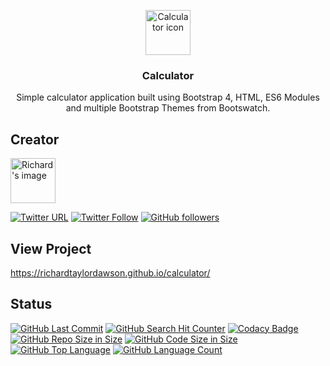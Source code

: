 <p align="center">
  <a href="https://richardtaylordawson.github.io/calculator/">
    <img src="http://icons.iconarchive.com/icons/iconsmind/outline/256/Calculator-icon.png" alt="Calculator icon" width=72 height=72>
  </a>

  <h3 align="center">Calculator</h3>

  <p align="center">
    Simple calculator application built using Bootstrap 4, HTML, ES6 Modules and multiple Bootstrap Themes from Bootswatch.
  </p>
</p>

## Creator
<a href="https://github.com/richardtaylordawson/">
  <img src="https://twitter.com/richard_codes/profile_image?size=original" alt="Richard's image" width=72 height=72>
</a>

[![Twitter URL](https://img.shields.io/twitter/url/http/shields.io.svg?style=social)](https://twitter.com/intent/tweet?text=@richard_codes)
[![Twitter Follow](https://img.shields.io/twitter/follow/richard_codes.svg?label=Follow&style=social)](https://twitter.com/intent/follow?screen_name=richard_codes)
[![GitHub followers](https://img.shields.io/github/followers/richardtaylordawson.svg?label=Follow&style=social)](https://github.com/richardtaylordawson/)

## View Project
<https://richardtaylordawson.github.io/calculator/>

## Status
[![GitHub Last Commit](https://img.shields.io/github/last-commit/richardtaylordawson/calculator.svg)](https://github.com/richardtaylordawson/calculator/commits/master)
[![GitHub Search Hit Counter](https://img.shields.io/github/search/richardtaylordawson/calculator/goto.svg)](https://github.com/richardtaylordawson/calculator/)
[![Codacy Badge](https://api.codacy.com/project/badge/Grade/02ee35b7c3e14b6da802677e73fbdb32)](https://www.codacy.com/app/richardtaylordawson/calculator?utm_source=github.com&amp;utm_medium=referral&amp;utm_content=richardtaylordawson/calculator&amp;utm_campaign=Badge_Grade)
[![GitHub Repo Size in Size](https://img.shields.io/github/repo-size/richardtaylordawson/calculator.svg)](https://github.com/richardtaylordawson/calculator/)
[![GitHub Code Size in Size](https://img.shields.io/github/languages/code-size/richardtaylordawson/calculator.svg)](https://github.com/richardtaylordawson/calculator/)
[![GitHub Top Language](https://img.shields.io/github/languages/top/richardtaylordawson/calculator.svg)](https://github.com/richardtaylordawson/calculator/)
[![GitHub Language Count](https://img.shields.io/github/languages/count/richardtaylordawson/calculator.svg)](https://github.com/richardtaylordawson/calculator/)
